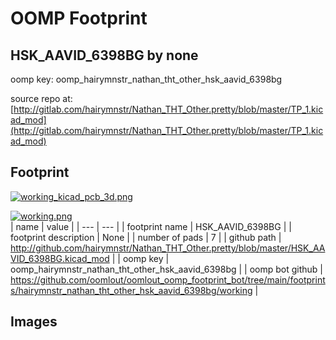 # OOMP Footprint  
## HSK_AAVID_6398BG  by none  
  
oomp key: oomp_hairymnstr_nathan_tht_other_hsk_aavid_6398bg  
  
source repo at: [http://gitlab.com/hairymnstr/Nathan_THT_Other.pretty/blob/master/TP_1.kicad_mod](http://gitlab.com/hairymnstr/Nathan_THT_Other.pretty/blob/master/TP_1.kicad_mod)  
## Footprint  
  
[![working_kicad_pcb_3d.png](working_kicad_pcb_3d_600.png)](working_kicad_pcb_3d.png)  
  
[![working.png](working_600.png)](working.png)  
| name | value | 
| --- | --- | 
| footprint name | HSK_AAVID_6398BG | 
| footprint description | None | 
| number of pads | 7 | 
| github path | http://github.com/hairymnstr/Nathan_THT_Other.pretty/blob/master/HSK_AAVID_6398BG.kicad_mod | 
| oomp key | oomp_hairymnstr_nathan_tht_other_hsk_aavid_6398bg | 
| oomp bot github | https://github.com/oomlout/oomlout_oomp_footprint_bot/tree/main/footprints/hairymnstr_nathan_tht_other_hsk_aavid_6398bg/working | 
## Images  
